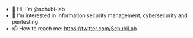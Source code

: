 - 👋 Hi, I’m @schubi-lab
- 👀 I’m interested in information security management, cybersecurity and pentesting.
- 📫 How to reach me: https://twitter.com/SchubiLab

<!---
schubi-lab/schubi-lab is a ✨ special ✨ repository because its `README.md` (this file) appears on your GitHub profile.
You can click the Preview link to take a look at your changes.
--->
